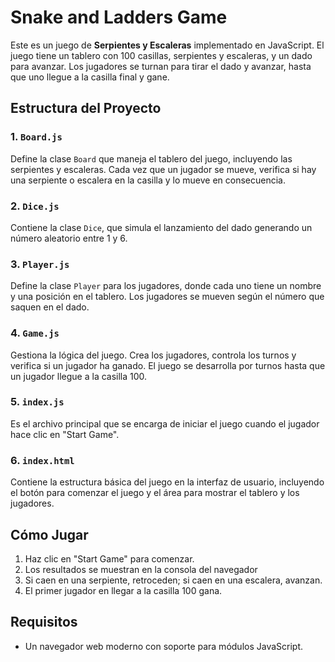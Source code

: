# Snake and Ladders Game

Este es un juego de **Serpientes y Escaleras** implementado en JavaScript. El juego tiene un tablero con 100 casillas, serpientes y escaleras, y un dado para avanzar. Los jugadores se turnan para tirar el dado y avanzar, hasta que uno llegue a la casilla final y gane.

## Estructura del Proyecto

### 1. **`Board.js`**
Define la clase `Board` que maneja el tablero del juego, incluyendo las serpientes y escaleras. Cada vez que un jugador se mueve, verifica si hay una serpiente o escalera en la casilla y lo mueve en consecuencia.

### 2. **`Dice.js`**
Contiene la clase `Dice`, que simula el lanzamiento del dado generando un número aleatorio entre 1 y 6.

### 3. **`Player.js`**
Define la clase `Player` para los jugadores, donde cada uno tiene un nombre y una posición en el tablero. Los jugadores se mueven según el número que saquen en el dado.

### 4. **`Game.js`**
Gestiona la lógica del juego. Crea los jugadores, controla los turnos y verifica si un jugador ha ganado. El juego se desarrolla por turnos hasta que un jugador llegue a la casilla 100.

### 5. **`index.js`**
Es el archivo principal que se encarga de iniciar el juego cuando el jugador hace clic en "Start Game".

### 6. **`index.html`**
Contiene la estructura básica del juego en la interfaz de usuario, incluyendo el botón para comenzar el juego y el área para mostrar el tablero y los jugadores.

## Cómo Jugar

1. Haz clic en "Start Game" para comenzar.
2. Los resultados se muestran en la consola del navegador
3. Si caen en una serpiente, retroceden; si caen en una escalera, avanzan.
4. El primer jugador en llegar a la casilla 100 gana.

## Requisitos

- Un navegador web moderno con soporte para módulos JavaScript.

